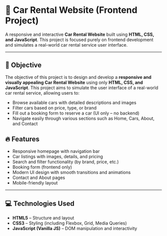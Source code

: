 # 🚗 Car Rental Website (Frontend Project)

A responsive and interactive **Car Rental Website** built using **HTML, CSS, and JavaScript**. This project is focused purely on frontend development and simulates a real-world car rental service user interface.

---

## 🎯 Objective

The objective of this project is to design and develop a **responsive and visually appealing Car Rental Website** using only **HTML, CSS, and JavaScript**. This project aims to simulate the user interface of a real-world car rental service, allowing users to:

- Browse available cars with detailed descriptions and images  
- Filter cars based on price, type, or brand  
- Fill out a booking form to reserve a car (UI only – no backend)  
- Navigate easily through various sections such as Home, Cars, About, and Contact


## 🔥 Features

- Responsive homepage with navigation bar
- Car listings with images, details, and pricing
- Search and filter functionality (by brand, price, etc.)
- Booking form (frontend only)
- Modern UI design with smooth transitions and animations
- Contact and About pages
- Mobile-friendly layout

---

## 💻 Technologies Used

- **HTML5** – Structure and layout  
- **CSS3** – Styling (including Flexbox, Grid, Media Queries)  
- **JavaScript (Vanilla JS)** – DOM manipulation and interactivity
